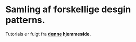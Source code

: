 # Samling af forskellige desgin patterns.

Tutorials er fulgt fra <b>[denne](https://www.tutorialspoint.com/design_pattern/index.htm)<b> hjemmeside.
